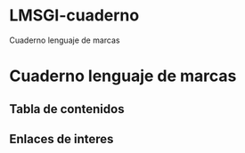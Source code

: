 # LMSGI-cuaderno
Cuaderno lenguaje de marcas 
# Cuaderno lenguaje de marcas
## Tabla de contenidos

## Enlaces de interes 
